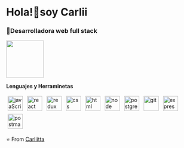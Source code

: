 #
 <h1>Hola!👋soy Carlii</h1>
<h3>🚀Desarrolladora web full stack</h3>

                                                    
<img align='center' src='https://raw.githubusercontent.com/haoruilee/haoruilee/master/pic/pusheencode.gif' width='100"'/>


<b>Lenguajes y Herraminetas </b> <br>

<p >
   <img src="https://user-images.githubusercontent.com/93160279/234152115-019a4b86-c8fb-417d-8dda-1c0f89b2415c.png" alt="javaScript" title="Javascript" style="vertical-align:top; margin:4px;width:40px">
     <img src="https://cdn.icon-icons.com/icons2/2415/PNG/512/react_original_logo_icon_146374.png" alt="react" title="react" style="vertical-align:top; margin:4px;width:40px">
     <img src="https://cdn.icon-icons.com/icons2/2415/PNG/512/redux_original_logo_icon_146365.png" alt="redux" title="redux" style="vertical-align:top; margin:4px;width:40px">
 <img src="https://user-images.githubusercontent.com/93160279/234151885-442d1730-1205-4722-b385-c7727f516db7.png" alt="css" title="css" style="vertical-align:top; margin:4px;width:40px">
   <img src="https://user-images.githubusercontent.com/93160279/234151285-fa9c9497-6806-4065-acc4-bfa8f5dbaa0a.png" alt="html" title="html" style="vertical-align:top; margin:4px;width:40px">
   <img src="https://user-images.githubusercontent.com/93160279/234152512-1ae472d7-67f6-4f82-94f4-638a927ffa5f.png" alt="node" title="node.js" style="vertical-align:top; margin:4px;width:40px">
     <img src="https://user-images.githubusercontent.com/93160279/234152402-9587dbae-9775-4310-bb9f-c83034667db2.png" alt="postgres" title="postgres" style="vertical-align:top; margin:4px;width:40px">
    <img src="https://user-images.githubusercontent.com/93160279/234152741-0720084a-c75c-43d0-8343-baaecde6e035.png" alt="git" title="git" style="vertical-align:top; margin:4px;width:40px">
   <img src="https://cdn.icon-icons.com/icons2/2415/PNG/512/express_original_wordmark_logo_icon_146528.png" alt="express" title="express.js" style="vertical-align:top; margin:4px;width:40px">
    <img src="https://cdn.icon-icons.com/icons2/3053/PNG/512/postman_macos_bigsur_icon_189815.png" alt="postman" title="postman" style="vertical-align:top; margin:4px;width:40px">
 
</p>

⭐️ From [Carliitta](https://github.com/Carliitta/Carliitta)          
                                                          
                                                              
         
         
